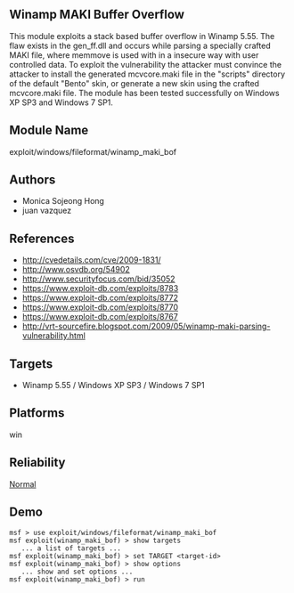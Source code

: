 ## Winamp MAKI Buffer Overflow

This module exploits a stack based buffer overflow in Winamp 
5.55. The flaw exists in the gen_ff.dll and occurs while 
parsing a specially crafted MAKI file, where memmove is used 
with in a insecure way with user controlled data. To exploit 
the vulnerability the attacker must convince the attacker to 
install the generated mcvcore.maki file in the "scripts" 
directory of the default "Bento" skin, or generate a new 
skin using the crafted mcvcore.maki file. The module has 
been tested successfully on Windows XP SP3 and Windows 7 
SP1.


## Module Name
exploit/windows/fileformat/winamp_maki_bof

## Authors
* Monica Sojeong Hong
* juan vazquez


## References
* http://cvedetails.com/cve/2009-1831/
* http://www.osvdb.org/54902
* http://www.securityfocus.com/bid/35052
* https://www.exploit-db.com/exploits/8783
* https://www.exploit-db.com/exploits/8772
* https://www.exploit-db.com/exploits/8770
* https://www.exploit-db.com/exploits/8767
* http://vrt-sourcefire.blogspot.com/2009/05/winamp-maki-parsing-vulnerability.html



## Targets
* Winamp 5.55 / Windows XP SP3 / Windows 7 SP1


## Platforms
win

## Reliability
[Normal](https://github.com/rapid7/metasploit-framework/wiki/Exploit-Ranking)

## Demo

```
msf > use exploit/windows/fileformat/winamp_maki_bof
msf exploit(winamp_maki_bof) > show targets
   ... a list of targets ...
msf exploit(winamp_maki_bof) > set TARGET <target-id>
msf exploit(winamp_maki_bof) > show options
   ... show and set options ...
msf exploit(winamp_maki_bof) > run
```
    
    